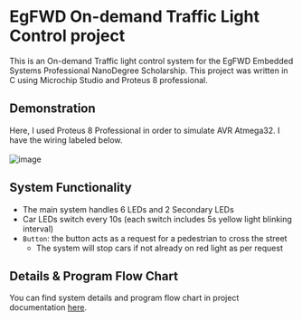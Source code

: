 # EgFWD On-demand Traffic Light Control project
This is an On-demand Traffic light control system for the EgFWD Embedded Systems Professional NanoDegree Scholarship. This project was written in C using Microchip Studio and Proteus 8 professional.

## Demonstration

Here, I used Proteus 8 Professional in order to simulate AVR Atmega32. I have the wiring labeled below. <br></br>
![image](https://github.com/Youssef1502/EgFWD_Embedded_Systems_Professional/assets/83795307/e46ee201-490a-493a-aa19-9080ae90171c)

## System Functionality
- The main system handles 6 LEDs and 2 Secondary LEDs
- Car LEDs switch every 10s (each switch includes 5s yellow light blinking interval)
- `Button`: the button acts as a request for a pedestrian to cross the street
  * The system will stop cars if not already on red light as per request

## Details & Program Flow Chart
You can find system details and program flow chart in project documentation [here](https://github.com/Youssef1502/EgFWD_Embedded_Systems_Professional/blob/main/On-demand-Traffic-Light-Control/Project%20Documentation.pdf).
